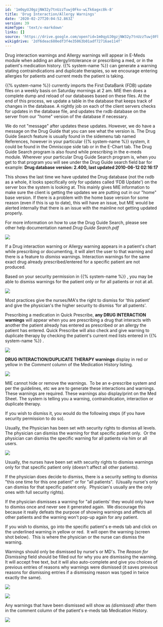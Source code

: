 ```yaml
---
id: '1m0qyUJ0gzjNW32y7tnUzzTuwj0Fkv-wLTk6agxc8k-8'
title: 'Drug Interaction/Allergy Warnings'
date: '2020-02-27T20:04:52.863Z'
version: 39
mimeType: 'text/x-markdown'
links: []
source: 'https://drive.google.com/open?id=1m0qyUJ0gzjNW32y7tnUzzTuwj0Fkv-wLTk6agxc8k-8'
wikigdrive: '2df6deac680edf3f4e35063b01adf72716ae114f'
---
```

Drug interaction warnings and Allergy warnings will appear in E-Meds module when adding an allergy/intolerance or prescribing a med, or in the patient's medication history. {{% system-name %}} can generate a warning stating contraindications and duplicate therapies, so we encourage entering allergies for patients and current meds the patient is taking.

{{% system-name %}} currently imports the First DataBank (FDB) update files on a weekly basis on Saturday mornings at 2 am. MIE then does a complete dump and reload of our databases based on these files. At the end of this process, we update a table in the database that keeps track of changes in the database. A nightly job on each of the client servers checks for updates in the database file, and updates the rxdb database on the server from our "home" version of the database if necessary.

We do not "message" after updates these updates. However, we do have a message on the Drug Guide that you can see what the version is. The Drug Guide Search feature is usually found in the sidemenu tab named References, however in your particular {{% system-name %}} system, it could be found in the Omniscope side tab or in the E-Chart tab. The Drug Guide Search program is also found while prescribing in the e-meds module. Wherever your particular Drug Guide Search program is, when you get to that program you will see under the Drug Guide search field bar for example: **Drug database version: 2.400, last updated 2010-06-12 02:16:17**

This shows the last time we have updated the Drug database (not the rxdb as a whole, it looks specifically only for updates called ‘FDB Update') on the server box the system is looking at. This mainly gives MIE information to make sure the client is getting the updates we are putting out in our "home" base version. If there is a problem with the home base version for some reason (even if this is up to date), this will have an issue, but MIE would be alerted internally that there is an issue with the mainline not getting updated properly.

For more information on how to use the Drug Guide Search, please see other help documentation named *Drug Guide Search.pdf*

![](../drug-interaction-allergy-warnings.assets/f20e8ca2fd6c1fd4cdf5c6ff63a3b5a5.png)

If a Drug interaction warning or Allergy warning appears in a patient's chart while prescribing or documenting, it will alert the user to that warning and there is a feature to *dismiss* warnings. Interaction warnings for the same exact drug already prescribed/entered for a specific patient are not produced.

Based on your security permission in {{% system-name %}} , you may be able to dismiss warnings for the patient only or for all patients or not at all.

![](../drug-interaction-allergy-warnings.assets/d092b6161030599c738b4030f8871d3d.png)

Most practices give the nurses/MA's the right to dismiss for ‘this patient' and give the physician's the higher security to dismiss ‘for all patients'.

Prescribing a medication in Quick Prescribe, **any DRUG INTERACTION warnings** will appear when you are prescribing a drug that interacts with another the patient already has entered as prescribed or an allergy the patient has entered. Quick Prescribe will also check and give warning to duplicate therapy by checking the patient's current med lists entered in {{% system-name %}} .

![](../drug-interaction-allergy-warnings.assets/bcf2a6ee3a146733867b4dce0e038c34.png)

**DRUG INTERACTION/DUPLICATE THERAPY warnings** display in red or yellow in the *Comment* column of the Medication History listing.

![](../drug-interaction-allergy-warnings.assets/25d42dc050dcc396134504522488b3a2.png)

MIE cannot hide or remove the warnings.  To be an e-prescribe system and per the guidelines, etc we are to generate these interactions and warnings.  These warnings are required. These warnings also display/print on the Med Sheet. The system is telling you a warning, contraindication, interaction or duplicate therapy.

If you wish to dismiss it, you would do the following steps (if you have security permission to do so).

Usually, the Physician has been set with security rights to dismiss all levels.  The physician can dismiss the warning for that specific patient only.  Or the physician can dismiss the specific warning for all patients via him or all users.

![](../drug-interaction-allergy-warnings.assets/373bfd51ea42591e1a6e1ab114ef4694.jpg)

Usually, the nurses have been set with security rights to dismiss warnings only for that specific patient only (doesn't affect all other patients).

If the physician does decide to dismiss, there is a security setting to dismiss "this one time for this one patient" or for "all patients".  (Usually nurse's only can dismiss for that specific patient only.  Physician's usually are the only ones with full security rights).

If the physician dismisses a warning for "all patients' they would only have to dismiss once and never see it generated again.  We discourage this because it really defeats the purpose of showing warnings and affects all other patients and the warning won't pop-up again for any patient.

If you wish to dismiss, go into the specific patient's e-meds tab and click on the underlined warning in yellow or red.  It will open the warning (screen shot below).  This is where the physician or the nurse can dismiss the warning.

Warnings should only be dismissed by nurse's or MD's. The *Reason for Dismissing* field should be filled out for why you are dismissing the warning. It will accept free text, but it will also auto-complete and give you choices of previous entries of reasons why warnings were dismissed (it saves previous reasons for dismissing entries if a dismissing reason was typed in twice exactly the same).

![](../drug-interaction-allergy-warnings.assets/bd6ef5d46d1209ff4d380e24fbf69486.png)

![](../drug-interaction-allergy-warnings.assets/ae32d66a4b5c30bf2584ab68ce6862f3.png)

Any warnings that have been dismissed will show as *(dismissed)* after them in the comment column of the patient's e-meds tab Medication History.

![](../drug-interaction-allergy-warnings.assets/148da9049efc8f054cb38a8ad2f3cfd4.png)
